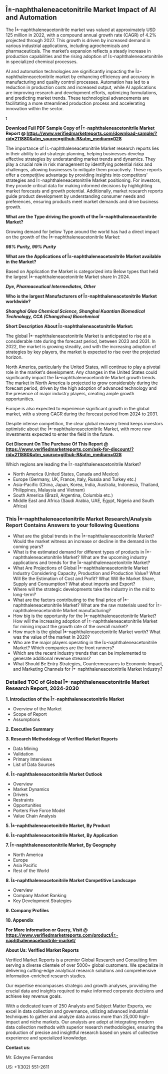 <h2>Î±-naphthaleneacetonitrile Market Impact of AI and Automation</h2><p>The Î±-naphthaleneacetonitrile market was valued at approximately USD 125 million in 2022, with a compound annual growth rate (CAGR) of 4.2% projected through 2027. This growth is driven by increased demand in various industrial applications, including agrochemicals and pharmaceuticals. The market’s expansion reflects a steady increase in production capabilities and the rising adoption of Î±-naphthaleneacetonitrile in specialized chemical processes.</p><p>AI and automation technologies are significantly impacting the Î±-naphthaleneacetonitrile market by enhancing efficiency and accuracy in manufacturing and quality control processes. Automation has led to a reduction in production costs and increased output, while AI applications are improving research and development efforts, optimizing formulations, and predicting market trends. These technological advancements are facilitating a more streamlined production process and accelerating innovation within the sector.</p>t</p><p id="" class=""><strong>Download Full PDF Sample Copy of Î±-naphthaleneacetonitrile Market Report @ <a href="https://www.verifiedmarketreports.com/download-sample/?rid=211880&utm_source=github-R&utm_medium=028" target="_blank">https://www.verifiedmarketreports.com/download-sample/?rid=211880&utm_source=github-R&utm_medium=028</a></strong></p><p>The importance of&nbsp;Î±-naphthaleneacetonitrile Market research reports lies in their ability to aid strategic planning, helping businesses develop effective strategies by understanding market trends and dynamics. They play a crucial role in risk management by identifying potential risks and challenges, allowing businesses to mitigate them proactively. These reports offer a competitive advantage by providing insights into competitors' strategies and Î±-naphthaleneacetonitrile Market positioning. For investors, they provide critical data for making informed decisions by highlighting market forecasts and growth potential. Additionally, market research reports guide product development by understanding consumer needs and preferences, ensuring products meet market demands and drive business growth.</p><p><strong>What are the&nbsp;Type driving the growth of the Î±-naphthaleneacetonitrile Market?</strong></p><p id="" class="">Growing demand for below Type around the world has had a direct impact on the growth of the Î±-naphthaleneacetonitrile Market:</p><em><strong>98% Purity, 99% Purity</strong></em></p><strong>What are the&nbsp;Applications&nbsp;of Î±-naphthaleneacetonitrile Market available in the Market?</strong></p><p id="" class="">Based on Application the Market is categorized into Below types that held the largest Î±-naphthaleneacetonitrile Market share In 2024.</p><em><strong>Dye, Pharmaceutical Intermediates, Other</strong></em></p><strong>Who is the largest Manufacturers of Î±-naphthaleneacetonitrile Market worldwide?</strong></p><p><em><strong>Shanghai Qiao Chemical Science, Shanghai Kuantian Biomedical Technology, CCA (Changzhou) Biocehmical</strong></em></p><p id="" class=""><strong>Short Description About Î±-naphthaleneacetonitrile Market:</strong></p><p>The global Î±-naphthaleneacetonitrile Market is anticipated to rise at a considerable rate during the forecast period, between 2023 and 2031. In 2022, the market is growing steadily, and with the increasing adoption of strategies by key players, the market is expected to rise over the projected horizon.</p><p>North America, particularly the United States, will continue to play a pivotal role in the market's development. Any changes in the United States could significantly impact the Î±-naphthaleneacetonitrile Market growth trends. The market in North America is projected to grow considerably during the forecast period, driven by the high adoption of advanced technology and the presence of major industry players, creating ample growth opportunities.</p><p>Europe is also expected to experience significant growth in the global market, with a strong CAGR during the forecast period from 2024 to 2031.</p><p>Despite intense competition, the clear global recovery trend keeps investors optimistic about the Î±-naphthaleneacetonitrile Market, with more new investments expected to enter the field in the future.</p><p id="" class=""><strong>Get Discount On The Purchase Of This Report @ <a href="https://www.verifiedmarketreports.com/ask-for-discount/?rid=211880&utm_source=github-R&utm_medium=028" target="_blank">https://www.verifiedmarketreports.com/ask-for-discount/?rid=211880&utm_source=github-R&utm_medium=028</a></strong></p>Which regions are leading the Î±-naphthaleneacetonitrile Market?</p><ul><li>North America (United States, Canada and Mexico)</li><li>Europe (Germany, UK, France, Italy, Russia and Turkey etc.)</li><li>Asia-Pacific (China, Japan, Korea, India, Australia, Indonesia, Thailand, Philippines, Malaysia and Vietnam)</li><li>South America (Brazil, Argentina, Columbia etc.)</li><li>Middle East and Africa (Saudi Arabia, UAE, Egypt, Nigeria and South Africa)</li></ul><h3 id="" class="">This Î±-naphthaleneacetonitrile Market Research/Analysis Report Contains Answers to your following Questions</h3><ul><li>What are the global trends in the Î±-naphthaleneacetonitrile Market? Would the market witness an increase or decline in the demand in the coming years?</li><li>What is the estimated demand for different types of products in Î±-naphthaleneacetonitrile Market? What are the upcoming industry applications and trends for the Î±-naphthaleneacetonitrile Market?</li><li>What Are Projections of Global Î±-naphthaleneacetonitrile Market Industry Considering Capacity, Production and Production Value? What Will Be the Estimation of Cost and Profit? What Will Be Market Share, Supply and Consumption? What about imports and Export?</li><li>Where will the strategic developments take the industry in the mid to long-term?</li><li>What are the factors contributing to the final price of Î±-naphthaleneacetonitrile Market? What are the raw materials used for Î±-naphthaleneacetonitrile Market manufacturing?</li><li>How big is the opportunity for the Î±-naphthaleneacetonitrile Market? How will the increasing adoption of Î±-naphthaleneacetonitrile Market for mining impact the growth rate of the overall market?</li><li>How much is the global Î±-naphthaleneacetonitrile Market worth? What was the value of the market In 2020?</li><li>Who are the major players operating in the Î±-naphthaleneacetonitrile Market? Which companies are the front runners?</li><li>Which are the recent industry trends that can be implemented to generate additional revenue streams?</li><li>What Should Be Entry Strategies, Countermeasures to Economic Impact, and Marketing Channels for Î±-naphthaleneacetonitrile Market Industry?</li></ul><h3 id="" class="">Detailed TOC of Global Î±-naphthaleneacetonitrile Market Research Report, 2024-2030</h3><p id="" class=""><strong>1. Introduction of the Î±-naphthaleneacetonitrile Market</strong></p><ul><li>Overview of the Market</li><li>Scope of Report</li><li>Assumptions</li></ul><p id="" class=""><strong>2. Executive Summary</strong></p><p id="" class=""><strong>3. Research Methodology of Verified Market Reports</strong></p><ul><li>Data Mining</li><li>Validation</li><li>Primary Interviews</li><li>List of Data Sources</li></ul><p id="" class=""><strong>4. Î±-naphthaleneacetonitrile Market Outlook</strong></p><ul><li>Overview</li><li>Market Dynamics</li><li>Drivers</li><li>Restraints</li><li>Opportunities</li><li>Porters Five Force Model</li><li>Value Chain Analysis</li></ul><p id="" class=""><strong>5. Î±-naphthaleneacetonitrile Market, By Product</strong></p><p id="" class=""><strong>6. Î±-naphthaleneacetonitrile Market, By Application</strong></p><p id="" class=""><strong>7. Î±-naphthaleneacetonitrile Market, By Geography</strong></p><ul><li>North America</li><li>Europe</li><li>Asia Pacific</li><li>Rest of the World</li></ul><p id="" class=""><strong>8. Î±-naphthaleneacetonitrile Market Competitive Landscape</strong></p><ul><li>Overview</li><li>Company Market Ranking</li><li>Key Development Strategies</li></ul><p id="" class=""><strong>9. Company Profiles</strong></p><p id="" class=""><strong>10. Appendix</strong></p><p id="" class=""><strong>For More Information or Query, Visit @ <a href="https://www.verifiedmarketreports.com/product/Î±-naphthaleneacetonitrile-market/" target="_blank">https://www.verifiedmarketreports.com/product/Î±-naphthaleneacetonitrile-market/</a></strong></p><p id="" class=""><strong>About Us: Verified Market Reports</strong></p><p id="" class="">Verified Market Reports is a premier Global Research and Consulting firm serving a diverse clientele of over 5000+ global customers. We specialize in delivering cutting-edge analytical research solutions and comprehensive information-enriched research studies.</p><p id="" class="">Our expertise encompasses strategic and growth analyses, providing the crucial data and insights required to make informed corporate decisions and achieve key revenue goals.</p><p id="" class="">With a dedicated team of 250 Analysts and Subject Matter Experts, we excel in data collection and governance, utilizing advanced industrial techniques to gather and analyze data across more than 25,000 high-impact and niche markets. Our analysts are adept at integrating modern data collection methods with superior research methodologies, ensuring the production of precise and insightful research based on years of collective experience and specialized knowledge.</p><p id="" class=""><strong>Contact us:</strong></p><p id="" class="">Mr. Edwyne Fernandes</p><p id="" class="">US: +1(302) 551-2611</p>